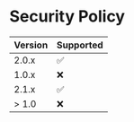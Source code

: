 # Security Policy

| Version | Supported          |
| ------- | ------------------ |
| 2.0.x   | :white_check_mark: |
| 1.0.x   | :x:                |
| 2.1.x   | :white_check_mark: |
| > 1.0   | :x:                |
